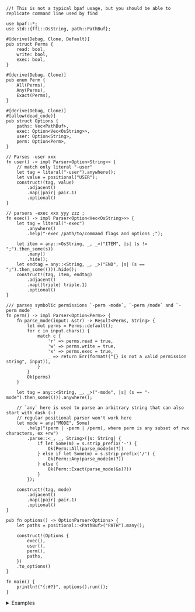 ```no_run
//! This is not a typical bpaf usage, but you should be able to replicate command line used by find

use bpaf::*;
use std::{ffi::OsString, path::PathBuf};

#[derive(Debug, Clone, Default)]
pub struct Perms {
    read: bool,
    write: bool,
    exec: bool,
}

#[derive(Debug, Clone)]
pub enum Perm {
    All(Perms),
    Any(Perms),
    Exact(Perms),
}

#[derive(Debug, Clone)]
#[allow(dead_code)]
pub struct Options {
    paths: Vec<PathBuf>,
    exec: Option<Vec<OsString>>,
    user: Option<String>,
    perm: Option<Perm>,
}

// Parses -user xxx
fn user() -> impl Parser<Option<String>> {
    // match only literal "-user"
    let tag = literal("-user").anywhere();
    let value = positional("USER");
    construct!(tag, value)
        .adjacent()
        .map(|pair| pair.1)
        .optional()
}

// parsers -exec xxx yyy zzz ;
fn exec() -> impl Parser<Option<Vec<OsString>>> {
    let tag = literal("-exec")
        .anywhere()
        .help("-exec /path/to/command flags and options ;");

    let item = any::<OsString, _, _>("ITEM", |s| (s != ";").then_some(s))
        .many()
        .hide();
    let endtag = any::<String, _, _>("END", |s| (s == ";").then_some(())).hide();
    construct!(tag, item, endtag)
        .adjacent()
        .map(|triple| triple.1)
        .optional()
}

/// parses symbolic permissions `-perm -mode`, `-perm /mode` and `-perm mode`
fn perm() -> impl Parser<Option<Perm>> {
    fn parse_mode(input: &str) -> Result<Perms, String> {
        let mut perms = Perms::default();
        for c in input.chars() {
            match c {
                'r' => perms.read = true,
                'w' => perms.write = true,
                'x' => perms.exec = true,
                _ => return Err(format!("{} is not a valid permission string", input)),
            }
        }
        Ok(perms)
    }

    let tag = any::<String, _, _>("-mode", |s| (s == "-mode").then_some(())).anywhere();

    // `any` here is used to parse an arbitrary string that can also start with dash (-)
    // regular positional parser won't work here
    let mode = any("MODE", Some)
        .help("(perm | -perm | /perm), where perm is any subset of rwx characters, ex +rw")
        .parse::<_, _, String>(|s: String| {
            if let Some(m) = s.strip_prefix('-') {
                Ok(Perm::All(parse_mode(m)?))
            } else if let Some(m) = s.strip_prefix('/') {
                Ok(Perm::Any(parse_mode(m)?))
            } else {
                Ok(Perm::Exact(parse_mode(&s)?))
            }
        });

    construct!(tag, mode)
        .adjacent()
        .map(|pair| pair.1)
        .optional()
}

pub fn options() -> OptionParser<Options> {
    let paths = positional::<PathBuf>("PATH").many();

    construct!(Options {
        exec(),
        user(),
        perm(),
        paths,
    })
    .to_options()
}

fn main() {
    println!("{:#?}", options().run());
}

```
<details>
<summary style="display: list-item;">Examples</summary>


Usually `find` takes a path where to look, the rest is optional
```console
% app src tests
Options { paths: ["src", "tests"], exec: None, user: None, perm: None }
```

In addition to paths `find` can take some more options, typically unusual: username, note a
single dash with a long name:
```console
% app -user bob
Options { paths: [], exec: None, user: Some("bob"), perm: None }
```

Permissions, in an unusual format:
```console
% app -mode /x
Options { paths: [], exec: None, user: None, perm: Some(Any(Perms { read: false, write: false, exec: true })) }
```

And the most interesting one is `-exec` which takes multiple arbitrary parameters terminated
by `;` (in shell you have to escape it as `\\;`)
```console
% app -exec cat -A '{}' \;
Options { paths: [], exec: Some(["cat", "-A", "{}"]), user: None, perm: None }
```

As usuall you can mix them and order doesn't matter
```console
% app src -mode -r -user bob -exec rustc '{}' \;
Options { paths: ["src"], exec: Some(["rustc", "{}"]), user: Some("bob"), perm: Some(All(Perms { read: true, write: false, exec: false })) }
```

While `bpaf` takes some effort to render the help even for custom stuff - you can always
bypass it by hiding options and substituting your own with custom `header`/`footer`.
```console
% app --help
Usage: [-exec] [-user <USER>] [-mode <MODE>] [<PATH>]...

Available options:
  -exec
    -exec       -exec /path/to/command flags and options ;

  -user <USER>

  -mode <MODE>
    <MODE>      (perm | -perm | /perm), where perm is any subset of rwx characters, ex +rw

    -h, --help  Prints help information
```

</details>
